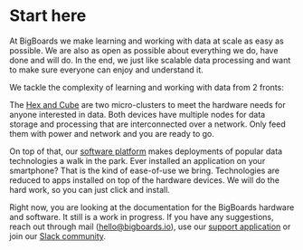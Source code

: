# Start here
At BigBoards we make learning and working with data at scale as easy as possible. 
We are also as open as possible about everything we do, have done and will do. In the end, we just like scalable data processing and want to make sure everyone can enjoy and understand it.

We tackle the complexity of learning and working with data from 2 fronts:

The [Hex and Cube](hardware) are two micro-clusters to meet the hardware needs for anyone interested in data. Both devices have multiple nodes for data storage and processing that are  interconnected over a network. Only feed them with power and network and you are ready to go.

On top of that, our [software platform](software) makes deployments of popular data technologies a walk in the park. Ever installed an application on your smartphone? That is the kind of ease-of-use we bring. Technologies are reduced to apps installed on top of the hardware devices. We will do the hard work, so you can just click and install.

Right now, you are looking at the documentation for the BigBoards hardware and software. It still is a work in progress. If you have any suggestions, reach out through mail ([hello@bigboards.io](mailto:hello@bigboards.io)), use our [support application](https://bigboards.uservoice.com/) or join our [Slack community](https://bigboards-tints.slack.com).
